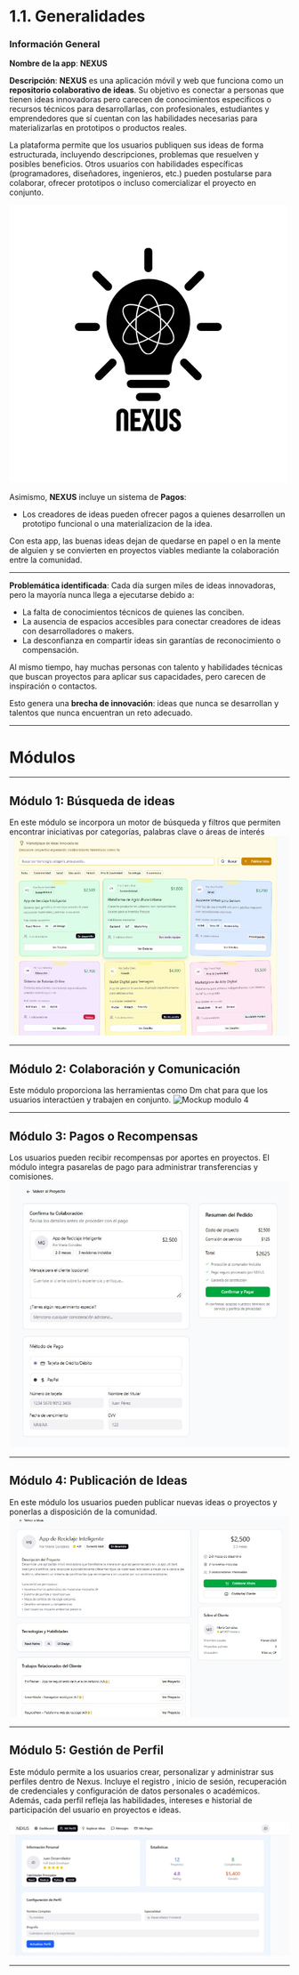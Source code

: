 # 1.1. Generalidades

### Información General

**Nombre de la app**: **NEXUS**

**Descripción**:
**NEXUS** es una aplicación móvil y web que funciona como un **repositorio colaborativo de ideas**. Su objetivo es conectar a personas que tienen ideas innovadoras pero carecen de conocimientos especificos o recursos técnicos para desarrollarlas, con profesionales, estudiantes y emprendedores que sí cuentan con las habilidades necesarias para materializarlas en prototipos o productos reales.

La plataforma permite que los usuarios publiquen sus ideas de forma estructurada, incluyendo descripciones, problemas que resuelven y posibles beneficios. Otros usuarios con habilidades específicas (programadores, diseñadores, ingenieros, etc.) pueden postularse para colaborar, ofrecer prototipos o incluso comercializar el proyecto en conjunto.

![Logo de Nexus](./images/NEXUS-LOGO.webp)

Asimismo, **NEXUS** incluye un sistema de **Pagos**:

* Los creadores de ideas pueden ofrecer pagos a quienes desarrollen un prototipo funcional o una materializacion de la idea.

Con esta app, las buenas ideas dejan de quedarse en papel o en la mente de alguien y se convierten en proyectos viables mediante la colaboración entre la comunidad.

- - -

**Problemática identificada**:
Cada día surgen miles de ideas innovadoras, pero la mayoría nunca llega a ejecutarse debido a:

* La falta de conocimientos técnicos de quienes las conciben.
* La ausencia de espacios accesibles para conectar creadores de ideas con desarrolladores o makers.
* La desconfianza en compartir ideas sin garantías de reconocimiento o compensación.

Al mismo tiempo, hay muchas personas con talento y habilidades técnicas que buscan proyectos para aplicar sus capacidades, pero carecen de inspiración o contactos.

Esto genera una **brecha de innovación**: ideas que nunca se desarrollan y talentos que nunca encuentran un reto adecuado.
- - -
# Módulos
---

## Módulo 1: Búsqueda de ideas

En este módulo se incorpora un motor de búsqueda y filtros que permiten encontrar iniciativas por categorías, palabras clave o áreas de interés
![Mockup modulo 3](./images/mBusqueda.webp)

---

## Módulo 2: Colaboración y Comunicación

Este módulo proporciona las herramientas como Dm chat para que los usuarios interactúen y trabajen en conjunto. 
![Mockup modulo 4](./images/mChat.webp)

---

## Módulo 3: Pagos o Recompensas

Los usuarios pueden recibir recompensas por aportes en proyectos. El módulo integra pasarelas de pago para administrar transferencias y comisiones.
![Mockup modulo 5](./images/mPago.webp)

---

## Módulo 4: Publicación de Ideas

En este módulo los usuarios pueden publicar nuevas ideas o proyectos y ponerlas a disposición de la comunidad. 
![Mockup modulo 2](./images/mPublicacion.webp)

---

## Módulo 5: Gestión de Perfil

Este módulo permite a los usuarios crear, personalizar y administrar sus perfiles dentro de Nexus. Incluye el registro , inicio de sesión, recuperación de credenciales y configuración de datos personales o académicos. Además, cada perfil refleja las habilidades, intereses e historial de participación del usuario en proyectos e ideas.

![Mockup modulo 1](./images/mPerfil.webp)

---

